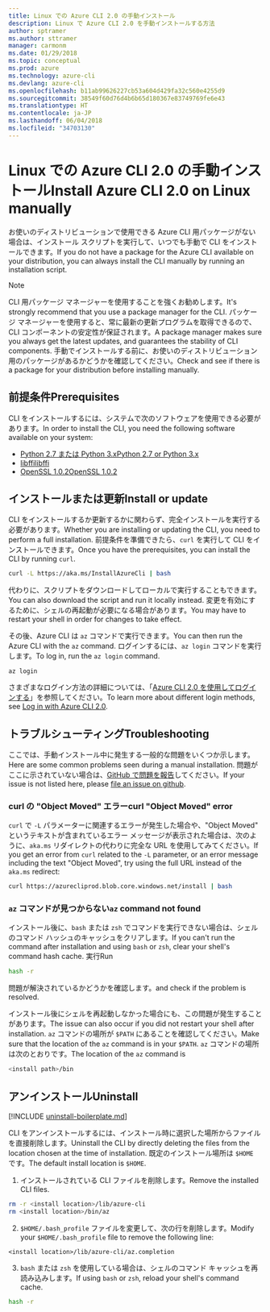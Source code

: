 ```yaml
---
title: Linux での Azure CLI 2.0 の手動インストール
description: Linux で Azure CLI 2.0 を手動インストールする方法
author: sptramer
ms.author: sttramer
manager: carmonm
ms.date: 01/29/2018
ms.topic: conceptual
ms.prod: azure
ms.technology: azure-cli
ms.devlang: azure-cli
ms.openlocfilehash: b11ab99626227cb53a604d429fa32c560e4255d9
ms.sourcegitcommit: 38549f60d76d4b6b65d180367e83749769fe6e43
ms.translationtype: HT
ms.contentlocale: ja-JP
ms.lasthandoff: 06/04/2018
ms.locfileid: "34703130"
---
```

# <a name="install-azure-cli-20-on-linux-manually"></a><span data-ttu-id="93405-103">Linux での Azure CLI 2.0 の手動インストール</span><span class="sxs-lookup"><span data-stu-id="93405-103">Install Azure CLI 2.0 on Linux manually</span></span>

<span data-ttu-id="93405-104">お使いのディストリビューションで使用できる Azure CLI 用パッケージがない場合は、インストール スクリプトを実行して、いつでも手動で CLI をインストールできます。</span><span class="sxs-lookup"><span data-stu-id="93405-104">If you do not have a package for the Azure CLI available on your distribution, you can always install the CLI manually by running an installation script.</span></span>

> [!NOTE]
> <span data-ttu-id="93405-105">CLI 用パッケージ マネージャーを使用することを強くお勧めします。</span><span class="sxs-lookup"><span data-stu-id="93405-105">It's strongly recommend that you use a package manager for the CLI.</span></span> <span data-ttu-id="93405-106">パッケージ マネージャーを使用すると、常に最新の更新プログラムを取得できるので、CLI コンポーネントの安定性が保証されます。</span><span class="sxs-lookup"><span data-stu-id="93405-106">A package manager makes sure you always get the latest updates, and guarantees the stability of CLI components.</span></span> <span data-ttu-id="93405-107">手動でインストールする前に、お使いのディストリビューション用のパッケージがあるかどうかを確認してください。</span><span class="sxs-lookup"><span data-stu-id="93405-107">Check and see if there is a package for your distribution before installing manually.</span></span>

## <a name="prerequisites"></a><span data-ttu-id="93405-108">前提条件</span><span class="sxs-lookup"><span data-stu-id="93405-108">Prerequisites</span></span>

<span data-ttu-id="93405-109">CLI をインストールするには、システムで次のソフトウェアを使用できる必要があります。</span><span class="sxs-lookup"><span data-stu-id="93405-109">In order to install the CLI, you need the following software available on your system:</span></span>

* [<span data-ttu-id="93405-110">Python 2.7 または Python 3.x</span><span class="sxs-lookup"><span data-stu-id="93405-110">Python 2.7 or Python 3.x</span></span>](https://www.python.org/downloads/)
* [<span data-ttu-id="93405-111">libffi</span><span class="sxs-lookup"><span data-stu-id="93405-111">libffi</span></span>](https://sourceware.org/libffi/)
* [<span data-ttu-id="93405-112">OpenSSL 1.0.2</span><span class="sxs-lookup"><span data-stu-id="93405-112">OpenSSL 1.0.2</span></span>](https://www.openssl.org/source/)

## <a name="install-or-update"></a><span data-ttu-id="93405-113">インストールまたは更新</span><span class="sxs-lookup"><span data-stu-id="93405-113">Install or update</span></span>

<span data-ttu-id="93405-114">CLI をインストールするか更新するかに関わらず、完全インストールを実行する必要があります。</span><span class="sxs-lookup"><span data-stu-id="93405-114">Whether you are installing or updating the CLI, you need to perform a full installation.</span></span> <span data-ttu-id="93405-115">前提条件を準備できたら、`curl` を実行して CLI をインストールできます。</span><span class="sxs-lookup"><span data-stu-id="93405-115">Once you have the prerequisites, you can install the CLI by running `curl`.</span></span>

```bash
curl -L https://aka.ms/InstallAzureCli | bash
```

<span data-ttu-id="93405-116">代わりに、スクリプトをダウンロードしてローカルで実行することもできます。</span><span class="sxs-lookup"><span data-stu-id="93405-116">You can also download the script and run it locally instead.</span></span> <span data-ttu-id="93405-117">変更を有効にするために、シェルの再起動が必要になる場合があります。</span><span class="sxs-lookup"><span data-stu-id="93405-117">You may have to restart your shell in order for changes to take effect.</span></span> 

<span data-ttu-id="93405-118">その後、Azure CLI は `az` コマンドで実行できます。</span><span class="sxs-lookup"><span data-stu-id="93405-118">You can then run the Azure CLI with the `az` command.</span></span> <span data-ttu-id="93405-119">ログインするには、`az login` コマンドを実行します。</span><span class="sxs-lookup"><span data-stu-id="93405-119">To log in, run the `az login` command.</span></span>

```azurecli
az login
```

<span data-ttu-id="93405-120">さまざまなログイン方法の詳細については、「[Azure CLI 2.0 を使用してログインする](authenticate-azure-cli.md)」を参照してください。</span><span class="sxs-lookup"><span data-stu-id="93405-120">To learn more about different login methods, see [Log in with Azure CLI 2.0](authenticate-azure-cli.md).</span></span>

## <a name="troubleshooting"></a><span data-ttu-id="93405-121">トラブルシューティング</span><span class="sxs-lookup"><span data-stu-id="93405-121">Troubleshooting</span></span>

<span data-ttu-id="93405-122">ここでは、手動インストール中に発生する一般的な問題をいくつか示します。</span><span class="sxs-lookup"><span data-stu-id="93405-122">Here are some common problems seen during a manual installation.</span></span> <span data-ttu-id="93405-123">問題がここに示されていない場合は、[GitHub で問題を報告](https://github.com/Azure/azure-cli/issues)してください。</span><span class="sxs-lookup"><span data-stu-id="93405-123">If your issue is not listed here, please [file an issue on github](https://github.com/Azure/azure-cli/issues).</span></span>
### <a name="curl-object-moved-error"></a><span data-ttu-id="93405-124">curl の "Object Moved" エラー</span><span class="sxs-lookup"><span data-stu-id="93405-124">curl "Object Moved" error</span></span>

<span data-ttu-id="93405-125">`curl` で `-L` パラメーターに関連するエラーが発生した場合や、"Object Moved" というテキストが含まれているエラー メッセージが表示された場合は、次のように、`aka.ms` リダイレクトの代わりに完全な URL を使用してみてください。</span><span class="sxs-lookup"><span data-stu-id="93405-125">If you get an error from `curl` related to the `-L` parameter, or an error message including the text "Object Moved", try using the full URL instead of the `aka.ms` redirect:</span></span>

```bash
curl https://azurecliprod.blob.core.windows.net/install | bash
```

### <a name="az-command-not-found"></a><span data-ttu-id="93405-126">`az` コマンドが見つからない</span><span class="sxs-lookup"><span data-stu-id="93405-126">`az` command not found</span></span>

<span data-ttu-id="93405-127">インストール後に、`bash` または `zsh` でコマンドを実行できない場合は、シェルのコマンド ハッシュのキャッシュをクリアします。</span><span class="sxs-lookup"><span data-stu-id="93405-127">If you can't run the command after installation and using `bash` or `zsh`, clear your shell's command hash cache.</span></span> <span data-ttu-id="93405-128">実行</span><span class="sxs-lookup"><span data-stu-id="93405-128">Run</span></span>

```bash
hash -r
```

<span data-ttu-id="93405-129">問題が解決されているかどうかを確認します。</span><span class="sxs-lookup"><span data-stu-id="93405-129">and check if the problem is resolved.</span></span>

<span data-ttu-id="93405-130">インストール後にシェルを再起動しなかった場合にも、この問題が発生することがあります。</span><span class="sxs-lookup"><span data-stu-id="93405-130">The issue can also occur if you did not restart your shell after installation.</span></span> <span data-ttu-id="93405-131">`az` コマンドの場所が `$PATH` にあることを確認してください。</span><span class="sxs-lookup"><span data-stu-id="93405-131">Make sure that the location of the `az` command is in your `$PATH`.</span></span> <span data-ttu-id="93405-132">`az` コマンドの場所は次のとおりです。</span><span class="sxs-lookup"><span data-stu-id="93405-132">The location of the `az` command is</span></span>

```bash
<install path>/bin
```

## <a name="uninstall"></a><span data-ttu-id="93405-133">アンインストール</span><span class="sxs-lookup"><span data-stu-id="93405-133">Uninstall</span></span>

[!INCLUDE [uninstall-boilerplate.md](includes/uninstall-boilerplate.md)]

<span data-ttu-id="93405-134">CLI をアンインストールするには、インストール時に選択した場所からファイルを直接削除します。</span><span class="sxs-lookup"><span data-stu-id="93405-134">Uninstall the CLI by directly deleting the files from the location chosen at the time of installation.</span></span> <span data-ttu-id="93405-135">既定のインストール場所は `$HOME` です。</span><span class="sxs-lookup"><span data-stu-id="93405-135">The default install location is `$HOME`.</span></span>

1. <span data-ttu-id="93405-136">インストールされている CLI ファイルを削除します。</span><span class="sxs-lookup"><span data-stu-id="93405-136">Remove the installed CLI files.</span></span>

  ```bash
  rm -r <install location>/lib/azure-cli
  rm <install location>/bin/az
  ```
2. <span data-ttu-id="93405-137">`$HOME/.bash_profile` ファイルを変更して、次の行を削除します。</span><span class="sxs-lookup"><span data-stu-id="93405-137">Modify your `$HOME/.bash_profile` file to remove the following line:</span></span>

  ```text
  <install location>/lib/azure-cli/az.completion
  ```

3. <span data-ttu-id="93405-138">`bash` または `zsh` を使用している場合は、シェルのコマンド キャッシュを再読み込みします。</span><span class="sxs-lookup"><span data-stu-id="93405-138">If using `bash` or `zsh`, reload your shell's command cache.</span></span>

  ```bash
  hash -r
  ```
